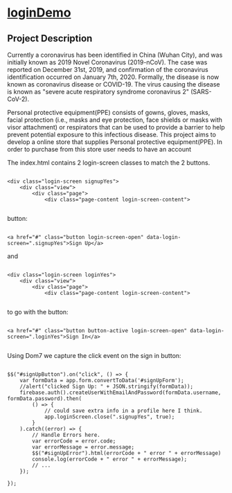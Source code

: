 # [loginDemo](https://github.com/rhildred/loginDemo)

## Project Description

Currently a coronavirus has been identified in China (Wuhan City), and was initially known as 2019 Novel Coronavirus (2019-nCoV). The case was reported on December 31st, 2019, and confirmation of the coronavirus identification occurred on January 7th, 2020. Formally, the disease is now known as coronavirus disease or COVID-19. The virus causing the disease is known as "severe acute respiratory syndrome coronavirus 2" (SARS-CoV-2).

Personal protective equipment(PPE) consists of gowns, gloves, masks, facial protection (i.e., masks and eye protection, face shields or masks with visor attachment) or respirators that can be used to provide a barrier to help prevent potential exposure to this infectious disease. This project aims to develop a online store that supplies Personal protective equipment(PPE). In order to purchase from this store user needs to have an account

The index.html contains 2 login-screen classes to match the 2 buttons.

```

<div class="login-screen signupYes">
    <div class="view">
        <div class="page">
            <div class="page-content login-screen-content">


```

button:

```

<a href="#" class="button login-screen-open" data-login-screen=".signupYes">Sign Up</a>

```

and

```

<div class="login-screen loginYes">
    <div class="view">
        <div class="page">
            <div class="page-content login-screen-content">


```

to go with the button:

```

<a href="#" class="button button-active login-screen-open" data-login-screen=".loginYes">Sign In</a>


```

Using Dom7 we capture the click event on the sign in button:

```

$$("#signUpButton").on("click", () => {
    var formData = app.form.convertToData('#signUpForm');
    //alert("clicked Sign Up: " + JSON.stringify(formData));
    firebase.auth().createUserWithEmailAndPassword(formData.username, formData.password).then(
        () => {
            // could save extra info in a profile here I think.
            app.loginScreen.close(".signupYes", true);
        }
    ).catch((error) => {
        // Handle Errors here.
        var errorCode = error.code;
        var errorMessage = error.message;
        $$("#signUpError").html(errorCode + " error " + errorMessage)
        console.log(errorCode + " error " + errorMessage);
        // ...
    });

});


```
